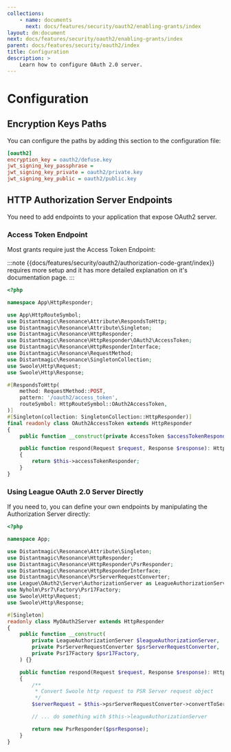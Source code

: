 ```yaml
---
collections: 
    - name: documents
      next: docs/features/security/oauth2/enabling-grants/index
layout: dm:document
next: docs/features/security/oauth2/enabling-grants/index
parent: docs/features/security/oauth2/index
title: Configuration
description: >
    Learn how to configure OAuth 2.0 server.
---
```


# Configuration

## Encryption Keys Paths

You can configure the paths by adding this section to the configuration file:

```ini
[oauth2]
encryption_key = oauth2/defuse.key
jwt_signing_key_passphrase =
jwt_signing_key_private = oauth2/private.key
jwt_signing_key_public = oauth2/public.key
```

## HTTP Authorization Server Endpoints

You need to add endpoints to your application that expose OAuth2 server.


### Access Token Endpoint

Most grants require just the Access Token Endpoint:

:::note
{{docs/features/security/oauth2/authorization-code-grant/index}} requires more 
setup and it has more detailed explanation on it's documentation page.
:::

```php file:app/HttpResponder/OAuth2AccessToken.php
<?php

namespace App\HttpResponder;

use App\HttpRouteSymbol;
use Distantmagic\Resonance\Attribute\RespondsToHttp;
use Distantmagic\Resonance\Attribute\Singleton;
use Distantmagic\Resonance\HttpResponder;
use Distantmagic\Resonance\HttpResponder\OAuth2\AccessToken;
use Distantmagic\Resonance\HttpResponderInterface;
use Distantmagic\Resonance\RequestMethod;
use Distantmagic\Resonance\SingletonCollection;
use Swoole\Http\Request;
use Swoole\Http\Response;

#[RespondsToHttp(
    method: RequestMethod::POST,
    pattern: '/oauth2/access_token',
    routeSymbol: HttpRouteSymbol::OAuth2AccessToken,
)]
#[Singleton(collection: SingletonCollection::HttpResponder)]
final readonly class OAuth2AccessToken extends HttpResponder
{
    public function __construct(private AccessToken $accessTokenResponder) {}

    public function respond(Request $request, Response $response): HttpResponderInterface
    {
        return $this->accessTokenResponder;
    }
}
```

### Using League OAuth 2.0 Server Directly

If you need to, you can define your own endpoints by manipulating the 
Authorization Server directly:

```php
<?php

namespace App;

use Distantmagic\Resonance\Attribute\Singleton;
use Distantmagic\Resonance\HttpResponder;
use Distantmagic\Resonance\HttpResponder\PsrResponder;
use Distantmagic\Resonance\HttpResponderInterface;
use Distantmagic\Resonance\PsrServerRequestConverter;
use League\OAuth2\Server\AuthorizationServer as LeagueAuthorizationServer;
use Nyholm\Psr7\Factory\Psr17Factory;
use Swoole\Http\Request;
use Swoole\Http\Response;

#[Singleton]
readonly class MyOAuth2Server extends HttpResponder
{
    public function __construct(
        private LeagueAuthorizationServer $leagueAuthorizationServer,
        private PsrServerRequestConverter $psrServerRequestConverter,
        private Psr17Factory $psr17Factory,
    ) {}

    public function respond(Request $request, Response $response): HttpResponderInterface
    {
        /**
         * Convert Swoole http request to PSR Server request object
         */
        $serverRequest = $this->psrServerRequestConverter->convertToServerRequest($request);

        // ... do something with $this->leagueAuthorizationServer

        return new PsrResponder($psrResponse);
    }
}
```
